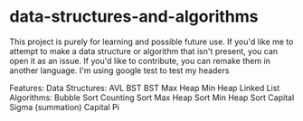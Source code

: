 # data-structures-and-algorithms
This project is purely for learning and possible future use. If you'd like me to attempt to make a data structure or algorithm that isn't present, you can open it as an issue. If you'd like to contribute, you can remake them in another language.
I'm using google test to test my headers

Features:
	Data Structures:
		AVL BST
		BST
		Max Heap
		Min Heap
		Linked List
	Algorithms:
		Bubble Sort
		Counting Sort
		Max Heap Sort
		Min Heap Sort
		Capital Sigma (summation)
		Capital Pi